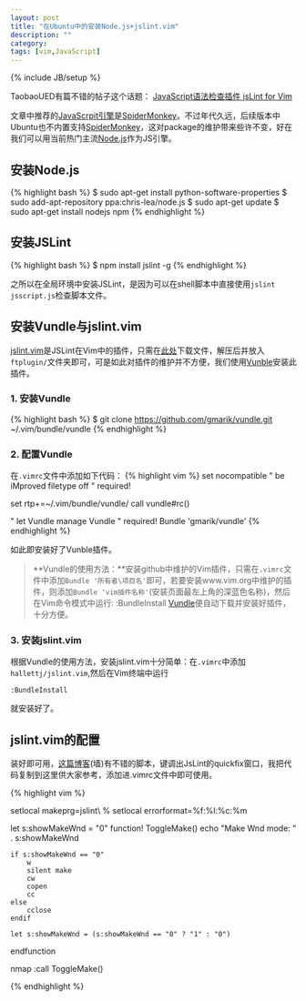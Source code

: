```yaml
---
layout: post
title: "在Ubuntu中的安装Node.js+jslint.vim"
description: ""
category: 
tags: [vim,JavaScript]
---
```

{% include JB/setup %}

TaobaoUED有篇不错的帖子这个话题：
[JavaScript语法检查插件 jsLint for Vim][1]

文章中推荐的[JavaScrpit引擎][2]是[SpiderMonkey][3]。不过年代久远，后续版本中Ubuntu也不内置支持[SpiderMonkey][3]，这对package的维护带来些许不变，好在我们可以用当前热门主流[Node.js][4]作为JS引擎。

## 安装Node.js

{% highlight bash %}
$ sudo apt-get install python-software-properties
$ sudo add-apt-repository ppa:chris-lea/node.js
$ sudo apt-get update
$ sudo apt-get install nodejs npm
{% endhighlight %}

## 安装JSLint

{% highlight bash %}
$ npm install jslint -g
{% endhighlight %}

之所以在全局环境中安装JSLint，是因为可以在shell脚本中直接使用`jslint jsscript.js`检查脚本文件。

## 安装Vundle与jslint.vim

[jslint.vim][5]是JSLint在Vim中的插件，只需在[此处][5]下载文件，解压后并放入`ftplugin/`文件夹即可，可是如此对插件的维护并不方便，我们使用[Vunble][6]安装此插件。

### 1. 安装Vundle  

{% highlight bash %}
$ git clone https://github.com/gmarik/vundle.git ~/.vim/bundle/vundle
{% endhighlight %}

### 2. 配置Vundle

在`.vimrc`文件中添加如下代码：
{% highlight vim %}
set nocompatible               " be iMproved
filetype off                   " required!

set rtp+=~/.vim/bundle/vundle/
call vundle#rc()

" let Vundle manage Vundle
" required! 
Bundle 'gmarik/vundle'
{% endhighlight %}

如此即安装好了Vunble插件。

> **Vundle的使用方法：**安装github中维护的Vim插件，只需在`.vimrc`文件中添加`Bundle '所有者\项目名'`即可，若要安装www.vim.org中维护的插件，则添加`Bundle 'vim插件名称'`(安装页面最左上角的深蓝色名称)，然后在Vim命令模式中运行:
>     :BundleInstall
> [Vundle][6]便自动下载并安装好插件，十分方便。

### 3. 安装jslint.vim

根据Vundle的使用方法，安装jslint.vim十分简单：在`.vimrc`中添加`hallettj/jslint.vim`,然后在Vim终端中运行

    :BundleInstall
    
就安装好了。

## jslint.vim的配置

装好即可用，[这篇博客][7](墙)有不错的脚本，<F5>键调出JsLint的quickfix窗口，我把代码复制到这里供大家参考，添加进.vimrc文件中即可使用。

{% highlight vim %}

setlocal makeprg=jslint\ %
setlocal errorformat=%f:%l:%c:%m

let s:showMakeWnd = "0"
function! ToggleMake()
	echo "Make Wnd mode: " . s:showMakeWnd

	if s:showMakeWnd == "0"
		w
		silent make
		cw
		copen
		cc
	else
		cclose
	endif

	let s:showMakeWnd = (s:showMakeWnd == "0" ? "1" : "0")
endfunction

nmap <silent> <F5> :call ToggleMake()<CR>

{% endhighlight %}

[1]: http://ued.taobao.com/blog/2010/11/11/jslint-for-vim/
[2]: http://en.wikipedia.org/wiki/JavaScript_engine
[3]: https://developer.mozilla.org/en-US/docs/SpiderMonkey
[4]: http://nodejs.org/
[5]: http://www.vim.org/scripts/script.php?script_id=2729
[6]: https://github.com/gmarik/vundle
[7]: http://blog-of-darius.blogspot.com/2012/08/my-javascript-ide-vim-nodejs-jslint.html
